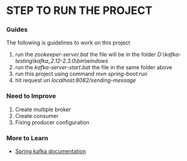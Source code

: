 # STEP TO RUN THE PROJECT
### Guides
The following is guidelines to work on this project
1. run the *zookeeper-server.bat* the file will be in the folder 
   *D:\kafka-testing\kafka_2.12-2.3.0\bin\windows*
2. run the *kafka-server-start.bat* the file in the same folder above
3. run this project using command *mvn spring-boot:run* 
4. hit request uri *localhost:8082/sending-message*

### Need to Improve
1. Create multiple broker
2. Create consumer
3. Fixing producer configuration

### More to Learn
* [Spring kafka documentation](https://docs.spring.io/spring-kafka/docs/2.3.3.RELEASE/reference/html)
